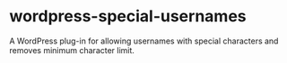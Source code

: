 # wordpress-special-usernames
A WordPress plug-in for allowing usernames with special characters and removes minimum character limit.
